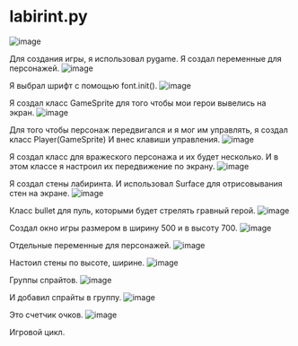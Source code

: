 # labirint.py
![image](https://user-images.githubusercontent.com/81209823/203325760-413efad2-ce7d-451f-9a07-b0f9d86eb352.png)

Для создания игры, я использовал pygame.
Я создал переменные для персонажей.
![image](https://user-images.githubusercontent.com/81209823/203325989-557489d5-3221-4056-bb7d-4980fb1bb459.png)

Я выбрал шрифт с помощью font.init().
![image](https://user-images.githubusercontent.com/81209823/203326201-c2e70493-c914-492e-b524-a28cfeb81bf2.png)

Я создал класс GameSprite для того чтобы мои герои вывелись на экран.
![image](https://user-images.githubusercontent.com/81209823/203326318-e2bf39ec-c39b-4881-974d-aa990e3d8276.png)

Для того чтобы персонаж передвигался и я мог им управлять, я создал класс Player(GameSprite)
И внес клавиши управления.
![image](https://user-images.githubusercontent.com/81209823/203326567-792c67ef-7ed5-4e78-b60e-990bf22263f8.png)

Я создал класс для вражеского персонажа и их будет несколько. И в этом классе я настроил их передвижение по экрану.
![image](https://user-images.githubusercontent.com/81209823/203326736-1fd18559-cfb2-4576-a409-2ec022b20550.png)

Я создал стены лабиринта. И использовал Surface для отрисовывания стен на экране.
![image](https://user-images.githubusercontent.com/81209823/203326983-638ffa49-b51c-4c5a-802a-a0906f08ef3d.png)

Класс bullet для пуль, которыми будет стрелять гравный герой.
![image](https://user-images.githubusercontent.com/81209823/203327085-2ea6d92c-f58a-4367-8b0a-42537905a21e.png)

Создал окно игры размером в ширину 500 и в высоту 700.
![image](https://user-images.githubusercontent.com/81209823/203327235-26236c1c-5b80-48e6-830f-5c55d396e971.png)

Отдельные переменные для персонажей.
![image](https://user-images.githubusercontent.com/81209823/203327313-505bfbf8-fa10-4e0b-8a67-1bd3f945a641.png)

Настоил стены по высоте, ширине.
![image](https://user-images.githubusercontent.com/81209823/203327369-b44aad6c-6056-4327-a885-01774ee6c808.png)

Группы спрайтов.
![image](https://user-images.githubusercontent.com/81209823/203327406-a9157e13-fb9e-4e66-a8d8-8df61493bc66.png)

И добавил спрайты в группу.
![image](https://user-images.githubusercontent.com/81209823/203327448-3764d229-68cc-4444-b349-b5f467080ef7.png)

Это счетчик очков.
![image](https://user-images.githubusercontent.com/81209823/203327528-63084dfc-0a5e-497d-924e-e8bf133ca0a5.png)

Игровой цикл.
